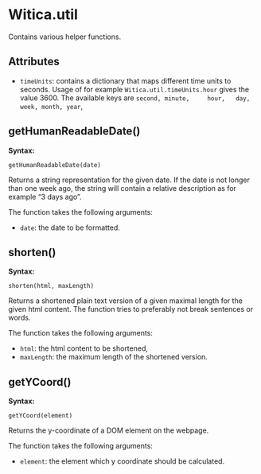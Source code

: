 # Witica.util

Contains various helper functions.

## Attributes
* `timeUnits`: contains a dictionary that maps different time units to seconds. Usage of for example `Witica.util.timeUnits.hour` gives the value 3600. The available keys are `second, minute, 	hour, 	day, week, month, year`,

## getHumanReadableDate()

**Syntax:**

	getHumanReadableDate(date)

Returns a string representation for the given date. If the date is not longer than one week ago, the string will contain a relative description as for example “3 days ago”.

The function takes the following arguments:

* `date`: the date to be formatted.

## shorten()

**Syntax:**

	shorten(html, maxLength)

Returns a shortened plain text version of a given maximal length for the given html content. The function tries to preferably not break sentences or words.

The function takes the following arguments:

* `html`: the html content to be shortened,
* `maxLength`: the maximum length of the shortened version.

## getYCoord()

**Syntax:**

	getYCoord(element)

Returns the y-coordinate of a DOM element on the webpage.

The function takes the following arguments:

* `element`: the element which y coordinate should be calculated. 